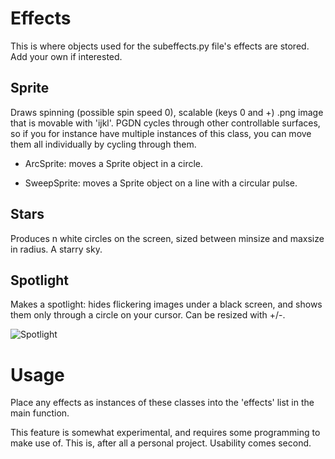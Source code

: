 # Effects
This is where objects used for the subeffects.py file's effects are stored. Add your own if interested.

## Sprite
Draws spinning (possible spin speed 0), scalable (keys 0 and +) .png image that is movable with 'ijkl'. PGDN cycles through other controllable surfaces, so if you for instance have multiple instances of this class, you can move them all individually by cycling through them.

* ArcSprite: moves a Sprite object in a circle.

* SweepSprite: moves a Sprite object on a line with a circular pulse.

## Stars
Produces n white circles on the screen, sized between minsize and maxsize in radius. A starry sky.

## Spotlight
Makes a spotlight: hides flickering images under a black screen, and shows them only through a circle on your cursor. Can be resized with +/-.

![Spotlight](https://i.imgur.com/x5Ze0J0.png)

# Usage
Place any effects as instances of these classes into the 'effects' list in the main function.

This feature is somewhat experimental, and requires some programming to make use of. This is, after all a personal project. Usability comes second.